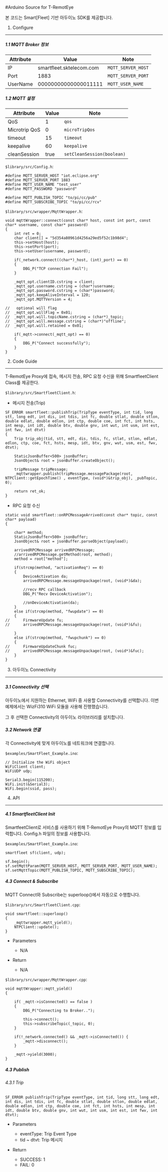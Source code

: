 #Arduino Source for T-RemotEye

본 코드는 Smart[Fleet] 기반 아두이노 SDK를 제공합니다.

1. Configure
-------------------------------
##### 1.1 MQTT Broker 정보

|Attribute | Value | Note |
| --- | --- | --- |
|IP | smartfleet.sktelecom.com |`MQTT_SERVER_HOST`|
|Port | 1883|`MQTT_SERVER_PORT`|
|UserName | 00000000000000011111 |`MQTT_USER_NAME`|


##### 1.2 MQTT 설정

|Attribute | Value | Note |
| --- | --- | --- |
|QoS | 1 |`qos`|
|Microtrip QoS | 0 |`microTripQos`|
|timeout | 15 |`timeout`|
|keepalive | 60 |`keepalive`|
|cleanSession | true | `setCleanSession(boolean)` |


`$library/src/Config.h`:

```
#define MQTT_SERVER_HOST "iot.eclipse.org"
#define MQTT_SERVER_PORT 1883
#define MQTT_USER_NAME "test_user"
#define MQTT_PASSWORD "password"

#define MQTT_PUBLISH_TOPIC "to/pi/cc/pub"
#define MQTT_SUBSCRIBE_TOPIC "to/pi/cc/rcv"
```

`$library/src/wrapper/MqttWrapper.h`:

```
void mqttWrapper::connect(const char* host, const int port, const char* username, const char* password)
{
	int ret = 0;
	char client[] = "5d354a80961d4256a29ed5f52c1b98d4";
	this->setHost(host);
	this->setPort(port);
	this->setUser(username, password);

	if(_network.connect((char*)_host, (int)_port) == 0)
	{
		DBG_P("TCP connection Fail");
	}

	_mqtt_opt.clientID.cstring = client;
	_mqtt_opt.username.cstring = (char*)username;
	_mqtt_opt.password.cstring = (char*)password;
	_mqtt_opt.keepAliveInterval = 120;
	_mqtt_opt.MQTTVersion = 4;

//	 optional will flag
//	_mqtt_opt.willFlag = 0x01;
//	_mqtt_opt.will.topicName.cstring = (char*)_topic;
//	_mqtt_opt.will.message.cstring = (char*)"offline";
//	_mqtt_opt.will.retained = 0x01;

	if(_mqtt->connect(_mqtt_opt) == 0)
	{
		DBG_P("Connect successfully");
	}
}
```

2. Code Guide
------------------------------------

T-RemotEye Proxy에 접속, 메시지 전송, RPC 요청 수신을 위해 SmartfleetClient Class를 제공한다.


`$library/src/SmartfleetClient.h`:

* 메시지 전송(Trip)


```
SF_ERROR smartfleet::publishTrip(TripType eventType, int tid, long stt, long edt, int dis, int tdis, int fc, double stlat, double stlon, double edlat, double edlon, int ctp, double coe, int fct, int hsts, int mesp, int idt, double btv, double gnv, int wut, int usm, int est, int fwv, int dtvt)
{
	Trip trip_obj(tid, stt, edt, dis, tdis, fc, stlat, stlon, edlat, edlon, ctp, coe, fct, hsts, mesp, idt, btv, gnv, wut, usm, est, fwv, dtvt);

	StaticJsonBuffer<500> jsonBuffer;
	JsonObject& root = jsonBuffer.createObject();

	tripMessage tripMessage;
	_mqttwrapper.publish(tripMessage.messagePackage(root, NTPClient::getEpochTime() , eventType, (void*)&trip_obj), _pubTopic, 0);

	return ret_ok;
}

```


* RPC 요청 수신

```
static void smartfleet::onRPCMessageArrived(const char* topic, const char* payload)
{

	char* method;
	StaticJsonBuffer<500> jsonBuffer;
	JsonObject& root = jsonBuffer.parseObject(payload);

	arrivedRPCMessage arrivedRPCMessage;
	//arrivedRPCMessage.getMethod(root, method);
	method = root["method"];

	if(strcmp(method, "activationReq") == 0)
	{
		DeviceActivation da;
		arrivedRPCMessage.messageUnpackage(root, (void*)&da);
		
		//recv RPC callback
		DBG_P("Recv DeviceActivation");
		
		//onDeviceActivation(da);
	}
	else if(strcmp(method, "fwupdate") == 0)
	{
//		FirmwareUpdate fu;
//		arrivedRPCMessage.messageUnpackage(root, (void*)&fu);

	}
	else if(strcmp(method, "fwupchunk") == 0)
	{
//		FirmwareUpdateChunk fuc;
//		arrivedRPCMessage.messageUnpackage(root, (void*)&fuc);
	}
}

```


3. 아두이노 Connectivity
------------------------------

##### 3.1 Connectivity 선택

아두이노에서 지원하는 Ethernet, WiFi 중 사용할 Connectivity를 선택합니다.
이번 예제에서는 WizFi310 WiFi 모듈을 사용해 진행했습니다.

그 후 선택한 Connectivity의 아두이노 라이브러리를 설치합니다.


##### 3.2 Network 연결

각 Connectivity에 맞게 아두이노를 네트워크에 연결합니다.


`$examples/SmartFleet_Example.ino`:
```
// Initialize the WiFi object
WiFiClient client;
WiFiUDP udp;

Serial3.begin(115200);
WiFi.init(&Serial3);
WiFi.begin(ssid, pass);
```

4. API
------------------------------

##### 4.1 SmartfleetClient Init

SmartfeetClient로 서비스를 사용하기 위해 T-RemotEye Proxy의 MQTT 정보를 입력합니다.
Config.h 파일의 정보를 사용합니다.

`$examples/SmartFleet_Example.ino`:

```
smartfleet sf(client, udp);

sf.begin();
sf.setMqttParam(MQTT_SERVER_HOST, MQTT_SERVER_PORT, MQTT_USER_NAME);
sf.setMqttTopic(MQTT_PUBLISH_TOPIC, MQTT_SUBSCRIBE_TOPIC);

```
##### 4.3 Connect & Subscribe

MQTT Connect와 Subscribe는 superloop()에서 자동으로 수행합니다.

`$library/src/SmartfleetClient.cpp`:
```
void smartfleet::superloop()
{
	_mqttwrapper.mqtt_yield();
	NTPClient::update();
}
```

* Parameters
	- N/A

* Return
    - N/A


`$library/src/wrapper/MqttWrapper.cpp`:
```
void mqttWrapper::mqtt_yield()
{

	if( _mqtt->isConnected() == false )
	{
		DBG_P("Connecting to Broker..");

		this->connect();
		this->subscribeTopic(_topic, 0);
	}

    if(!_network.connected() && _mqtt->isConnected()) {
    	_mqtt->disconnect();
    }

	_mqtt->yield(3000);
}
```


##### 4.3 Publish

###### 4.3.1 Trip

```
SF_ERROR publishTrip(TripType eventType, int tid, long stt, long edt, int dis, int tdis, int fc, double stlat, double stlon, double edlat, double edlon, int ctp, double coe, int fct, int hsts, int mesp, int idt, double btv, double gnv, int wut, int usm, int est, int fwv, int dtvt);
```

* Parameters
	- eventType: Trip Event Type
    - tid ~ dtvt: Trip 메시지

* Return
	- SUCCESS: 1
	- FAIL: 0

